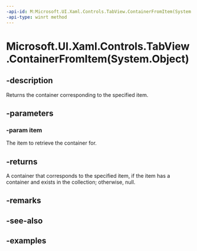 ```yaml
---
-api-id: M:Microsoft.UI.Xaml.Controls.TabView.ContainerFromItem(System.Object)
-api-type: winrt method
---
```


# Microsoft.UI.Xaml.Controls.TabView.ContainerFromItem(System.Object)

<!--
public Windows.UI.Xaml.DependencyObject ContainerFromItem (object item);
-->

## -description

Returns the container corresponding to the specified item.

## -parameters

### -param item

The item to retrieve the container for.

## -returns

A container that corresponds to the specified item, if the item has a container and exists in the collection; otherwise, null.

## -remarks

## -see-also

## -examples

